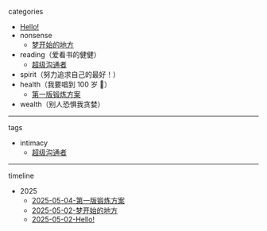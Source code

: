 categories

-   [Hello!](./README.md)
-   nonsense
    -   [梦开始的地方](./nonsense/starts-here.md)
-   reading（爱看书的健健）
    -   [超级沟通者](./reading/supercommunicators.md)
-   spirit（努力追求自己的最好！）
-   health（我要唱到 100 岁 🎤）
    -   [第一版锻炼方案](./health/exercise-plan-v1/exercise-plan-v1.md)
-   wealth（别人恐惧我贪婪）

---

tags

-   intimacy
    -   [超级沟通者](./reading/supercommunicators.md)

---

timeline

-   2025
    -   [2025-05-04-第一版锻炼方案](./health/exercise-plan-v1/exercise-plan-v1.md)
    -   [2025-05-02-梦开始的地方](./nonsense/starts-here.md)
    -   [2025-05-02-Hello!](./README.md)
